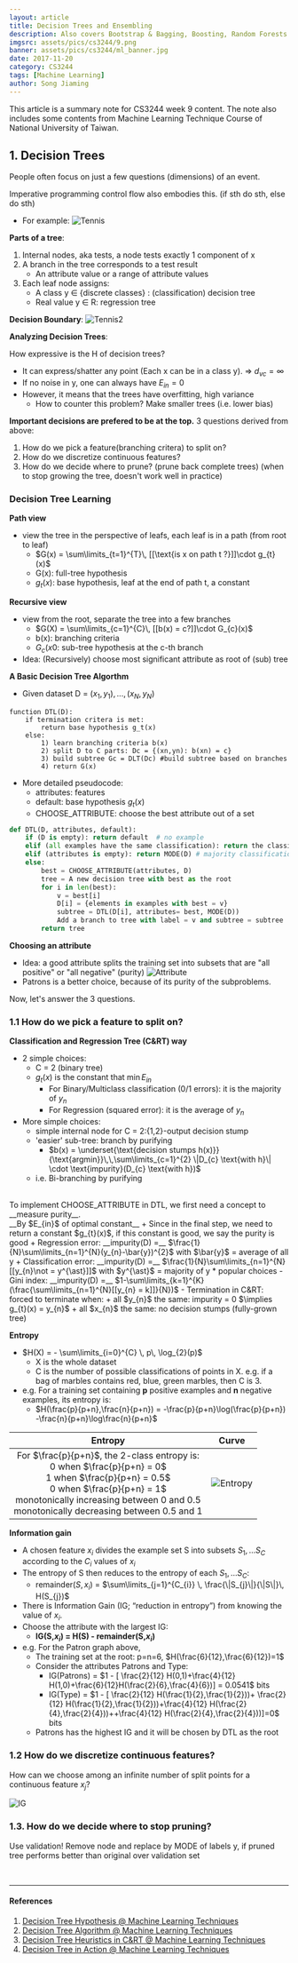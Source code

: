 ```yaml
---
layout: article
title: Decision Trees and Ensembling
description: Also covers Bootstrap & Bagging, Boosting, Random Forests
imgsrc: assets/pics/cs3244/9.png
banner: assets/pics/cs3244/ml_banner.jpg
date: 2017-11-20
category: CS3244
tags: [Machine Learning]
author: Song Jiaming
---
```


This article is a summary note for CS3244 week 9 content. The note also includes some contents from Machine Learning Technique Course of National University of Taiwan.

## 1. Decision Trees
People often focus on just a few questions (dimensions) of an event.

Imperative programming control flow also embodies this. (if sth do sth, else do sth)
- For example:
![Tennis]({{site.baseurl}}/assets/pics/cs3244/chap9/tennis.png)

__Parts of a tree__:
1. Internal nodes, aka tests, a node tests exactly 1 component of x
2. A branch in the tree corresponds to a test result
    - An attribute value or a range of attribute values
3. Each leaf node assigns:
    - A class y ∈ {discrete classes} : (classification) decision tree
    - Real value y ∈ R: regression tree

__Decision Boundary__:
![Tennis2]({{site.baseurl}}/assets/pics/cs3244/chap9/tennis2.png)

__Analyzing Decision Trees__:

How expressive is the H of decision trees?
- It can express/shatter any point (Each x can be in a class y). ⇒ $d_{vc} = \infty$
- If no noise in y, one can always have $E_{in} = 0$
- However, it means that the trees have overfitting, high variance
    - How to counter this problem? Make smaller trees (i.e. lower bias) 
    
__Important decisions are prefered to be at the top.__ 3 questions derived from above:
1. How do we pick a feature(branching critera) to split on?
2. How do we discretize continuous features?
3. How do we decide where to prune? (prune back complete trees) (when to stop growing the tree, doesn't work well in practice)


### Decision Tree Learning
__Path view__<br>
- view the tree in the perspective of leafs, each leaf is in a path (from root to leaf)
    - $G(x) = \sum\limits_{t=1}^{T}\, [[\text{is x on path t ?}]]\cdot g_{t}(x)$
    - G(x): full-tree hypothesis
    - $g_{t}(x)$: base hypothesis, leaf at the end of path t, a constant

__Recursive view__<br>
- view from the root, separate the tree into a few branches
    + $G(X) = \sum\limits_{c=1}^{C}\, [[b(x) = c?]]\cdot G_{c}(x)$
    + b(x): branching criteria
    + $G_{c}(x0$: sub-tree hypothesis at the c-th branch
- Idea:  (Recursively) choose most significant attribute as root
of (sub) tree

__A Basic Decision Tree Algorthm__
- Given dataset D = ${(x_{1},y_{1}),...,(x_{N},y_{N})}$
```
function DTL(D):
    if termination critera is met:
        return base hypothesis g_t(x)
    else:
        1) learn branching criteria b(x)
        2) split D to C parts: Dc = {(xn,yn): b(xn) = c}
        3) build subtree Gc = DLT(Dc) #build subtree based on branches
        4) return G(x)
```

- More detailed pseudocode:
    - attributes: features
    - default: base hypothesis $g_{t}(x)$
    - CHOOSE_ATTRIBUTE: choose the best attribute out of a set
```python
def DTL(D, attributes, default):
    if (D is empty): return default  # no example
    elif (all examples have the same classification): return the classification
    elif (attributes is empty): return MODE(D) # majority classification
    else:
        best = CHOOSE_ATTRIBUTE(attributes, D)
        tree = A new decision tree with best as the root
        for i in len(best):
            v = best[i]
            D[i] = {elements in examples with best = v}
            subtree = DTL(D[i], attributes= best, MODE(D))
            Add a branch to tree with label = v and subtree = subtree
        return tree
```


__Choosing an attribute__
- Idea: a good attribute splits the training set into subsets that are "all positive" or "all negative" (purity)
![Attribute]({{site.baseurl}}/assets/pics/cs3244/chap9/attribute.png)
- Patrons is a better choice, because of its purity of the subproblems.


Now, let's answer the 3 questions.
### 1.1 How do we pick a feature to split on?

__Classification and Regression Tree (C&RT) way__
- 2 simple choices:
    + C = 2 (binary tree)
    + $g_{t}(x)$ is the constant that $\min E_{in}$
        * For Binary/Multiclass classification (0/1 errors): it is the majority of ${y_{n}}$
        * For Regression (squared error): it is the average of ${y_{n}}$
- More simple choices:
    + simple internal node for C = 2:{1,2}-output decision stump
    + 'easier' sub-tree: branch by purifying
        * $b(x) = \underset{\text{decision stumps h(x)}}{\text{argmin}}\,\,\sum\limits_{c=1}^{2} \|D_{c} \text{with h}\| \cdot \text{impurity}(D_{c} \text{with h})$
    - i.e. Bi-branching by purifying

<br>
To implement CHOOSE_ATTRIBUTE in DTL, we first need a concept to __measure purity__.<br>
__By $E_{in}$ of optimal constant__
+ Since in the final step, we need to return a constant $g_{t}(x)$, if this constant is good, we say the purity is good
+ Regression error: __impurity(D) =__ $\frac{1}{N}\sum\limits_{n=1}^{N}(y_{n}-\bar{y})^{2}$ with $\bar{y}$ = average of all y
+ Classification error:  __impurity(D) =__ $\frac{1}{N}\sum\limits_{n=1}^{N}[[y_{n}\not = y^{\ast}]]$ with $y^{\ast}$ = majority of y
    * popular choices - Gini index: __impurity(D) =__ $1-\sum\limits_{k=1}^{K}(\frac{\sum\limits_{n=1}^{N}[[y_{n} = k]]}{N})$
- Termination in C&RT: forced to terminate when:
    + all $y_{n}$ the same: impurity = 0 $\implies g_{t}(x) = y_{n}$
    + all $x_{n}$ the same: no decision stumps (fully-grown tree)

__Entropy__
- $H(X) = - \sum\limits_{i=0}^{C} \, p\, \log_{2}(p)$
    + X is the whole dataset
    + C is the number of possible classifications of points in X. e.g. if a bag of marbles contains red, blue, green marbles, then C is 3.
- e.g. For a training set containing __p__ positive examples and __n__ negative examples, its entropy is:
    + $H(\frac{p}{p+n},\frac{n}{p+n}) = -\frac{p}{p+n}\log(\frac{p}{p+n}) -\frac{n}{p+n}\log\frac{n}{p+n}$


|Entropy |  Curve |
|:-------------------------:|:-------------------------:|
|  For $\frac{p}{p+n}$, the 2-class entropy is:<br> 0 when $\frac{p}{p+n} = 0$<br>1 when $\frac{p}{p+n} = 0.5$<br>0 when $\frac{p}{p+n} = 1$ <br> monotonically increasing between 0 and 0.5<br> monotonically decreasing between 0.5 and 1 |  ![Entropy]({{site.baseurl}}/assets/pics/cs3244/chap9/entropy.png)|

__Information gain__
- A chosen feature $x_{i}$ divides the example set S into subsets $S_{1},...S_{C}$ according to the $C_{i}$ values of $x_{i}$
- The entropy of S then reduces to the entropy of each $S_{1},...S_{C}$:
    + $\text{remainder}(S,x_{i})$ = $\sum\limits_{j=1}^{C_{i}} \, \frac{\|S_{j}\|}{\|S\|}\, H(S_{j})$
- There is Information Gain (IG; “reduction in entropy”) from knowing the value
of $x_{i}$.
- Choose the attribute with the largest IG:
    - __IG(S,$x_{i}$) = H(S) - remainder(S,$x_{i}$)__
- e.g. For the Patron graph above,
    + The training set at the root: p=n=6, $H(\frac{6}{12},\frac{6}{12})=1$
    + Consider the attributes Patrons and Type:
        * IG(Patrons) = $1 - [ \frac{2}{12} H(0,1)+\frac{4}{12} H(1,0)+\frac{6}{12}H(\frac{2}{6},\frac{4}{6})] = 0.0541$ bits
        * IG(Type) = $1 - [ \frac{2}{12} H(\frac{1}{2},\frac{1}{2}))+ \frac{2}{12} H(\frac{1}{2},\frac{1}{2}))+\frac{4}{12} H(\frac{2}{4},\frac{2}{4}))++\frac{4}{12} H(\frac{2}{4},\frac{2}{4}))]=0$ bits
    + Patrons has the highest IG and it will be chosen by DTL as the root 

### 1.2 How do we discretize continuous features?
How can we choose among an infinite number of split points for a continuous feature $x_{j}$?

![IG]({{site.baseurl}}/assets/pics/cs3244/chap9/ig.png)

### 1.3. How do we decide where to stop pruning?
Use validation! Remove node and replace by MODE of labels y, if pruned tree performs better than original over validation set













<br>

----
#### References
1. [Decision Tree Hypothesis @ Machine Learning Techniques](https://youtu.be/dAqPpAXnMJ4)
2.  [Decision Tree Algorithm @ Machine Learning Techniques](https://youtu.be/s9Um2O7N7YM)
3.  [Decision Tree Heuristics in C&RT @ Machine Learning Techniques](https://youtu.be/uvGC_Y0EYiA)
4.  [ Decision Tree in Action @ Machine Learning Techniques](https://youtu.be/ryWTrPPbqcg)